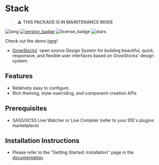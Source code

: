 # Stack
> ⚠️ **THIS PACKAGE IS IN MAINTENANCE MODE**

![lang](https://img.shields.io/badge/lang-SCSS-%23c69)
[![version_badge](https://img.shields.io/npm/v/@growstocksgt/stack)](https://www.npmjs.com/package/@growstocksgt/stack)
![license_badge](https://img.shields.io/npm/l/@growstocksgt/stack)
![stars](https://img.shields.io/github/stars/GrowStocks/stack?style=social)

Check out the demo [here](https://stackcss.github.io/stack)!
- [GrowStocks](https://growstocks.xyz)' open source Design System for building beautiful, quick, responsive, and flexible user interfaces based on GrowStocks' design system.

## Features
- Relatively easy to configure.
- Rich theming, style-overriding, and component-creation APIs

## Prerequisites
* SASS/SCSS Live Watcher or Live Compiler (refer to your IDE's plugins marketplace)

## Installation Instructions
- Please refer to the "Getting Started: Installation" page in the [documentation](https://github.com/GrowStocks/stack/blob/main/docs/Component%20Usage.md).
